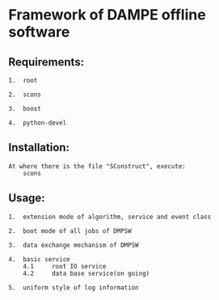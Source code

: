 
#   Framework of DAMPE offline software

##  Requirements:

    1.  root

    2.  scons

    3.  boost

    4.  python-devel

##  Installation:

    At where there is the file "SConstruct", execute:
        scons

##  Usage:

    1.  extension mode of algorithm, service and event class

    2.  boot mode of all jobs of DMPSW

    3.  data exchange mechanism of DMPSW

    4.  basic service
        4.1     root IO service
        4.2     data base service(on going)

    5.  uniform style of log information


